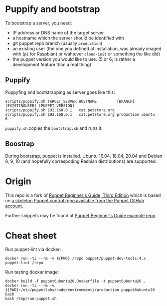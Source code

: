 # Puppify and bootstrap

To bootstrap a server, you need:

- IP address or DNS name of the target server
- a hostname which the server should be identified with
- git puppet repo branch (usually `production`)
- an existing user (the one you defined at installation, was already imaged with (`pi` for Raspbian) or wahtever `cloud-init` or something the like did)
- the puppet version you would like to use. (5 or 6; is rather a development feature than a real thing)

## Puppify

Puppyfing and bootstrapping as server goes like this:

```
scripts/puppify.sh TARGET_SERVER HOSTNAME         [BRANCH]   [EXISTINGUSER] [PUPPET_VERSION]
scripts/puppify.sh 192.168.0.1   cat.petstore.org
scripts/puppify.sh 192.168.0.1   cat.petstore.org production ubuntu         6
```

`puppify.sh` copies the `bootstrap.sh` and runs it.

## Boostrap

During bootstrap, puppet is installed. Ubuntu 16.04, 18.04, 20.04 and Debian 8, 9, 10 (and hopefully correspoding Rasbian distributions) are supported.

# Origin

This repo is a fork of [Puppet Beginner's Guide, Third Edition](https://github.com/bitfield/control-repo-3) which is based on [a skeleton Puppet control repo available from the Puppet GitHub account](https://github.com/puppetlabs/control-repo).

Further snippets may be found at [Puppet Beginner's Guide example repo](https://github.com/bitfield/puppet-beginners-guide-3).

# Cheat sheet

Run puppet-lint via docker:

```
docker run -ti --rm -v ${PWD}:/repo puppet/puppet-dev-tools:4.x puppet-lint /repo
```

Run testing docker image:

```
docker build -f puppet6ubuntu20.Dockerfile -t puppet6ubuntu20 .
docker run -ti --rm -v ${PWD}:/etc/puppetlabs/code/environments/production puppet6ubuntu20 bash
bash /tmp/run-puppet.sh
```
